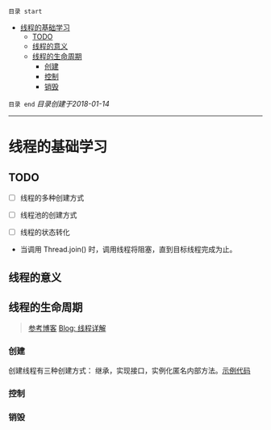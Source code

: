 `目录 start`
 
- [线程的基础学习](#线程的基础学习)
    - [TODO](#todo)
    - [线程的意义](#线程的意义)
    - [线程的生命周期](#线程的生命周期)
        - [创建](#创建)
        - [控制](#控制)
        - [销毁](#销毁)

`目录 end` *目录创建于2018-01-14*
****************************************
# 线程的基础学习

## TODO
- [ ] 线程的多种创建方式
- [ ] 线程池的创建方式
- [ ] 线程的状态转化


- 当调用 Thread.join() 时，调用线程将阻塞，直到目标线程完成为止。 

## 线程的意义
## 线程的生命周期
> [参考博客](https://segmentfault.com/a/1190000005006079) [Blog: 线程详解](http://www.cnblogs.com/riskyer/p/3263032.html)

### 创建
创建线程有三种创建方式： 继承，实现接口，实例化匿名内部方法。[示例代码](https://github.com/Kuangcp/JavaBase/blob/master/src/main/java/com/threads/HowToCreateThread.java)

### 控制
### 销毁